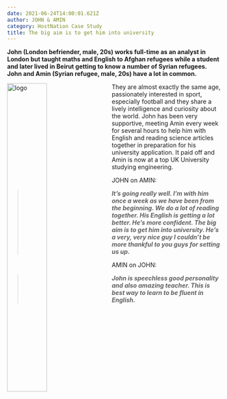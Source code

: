 ```yaml
---
date: 2021-06-24T14:00:01.621Z
author: JOHN & AMIN
category: HostNation Case Study
title: The big aim is to get him into university
---
```

**John (London befriender, male, 20s) works full-time as an analyst in London but taught maths and English to Afghan refugees while a student and later lived in Beirut getting to know a number of Syrian refugees. John and Amin (Syrian refugee, male, 20s) have a lot in common.** 

<img src="/assets/john-and-amin-pixelated.png" alt="logo" style="width:43%;padding-right:25px;" ALIGN="left" />They are almost exactly the same age, passionately interested in sport, especially football and they share a lively intelligence and curiosity about the world. John has been very supportive, meeting Amin every week for several hours to help him with English and reading science articles together in preparation for his university application. It paid off and Amin is now at a top UK University studying engineering.

JOHN on AMIN:

> ***It’s going really well. I’m with him once a week as we have been from the beginning. We do a lot of reading together. His English is getting a lot better. He’s more confident. The big aim is to get him into university. He’s a very, very nice guy I couldn’t be more thankful to you guys for setting us up.***

AMIN on JOHN:

> ***John is speechless good personality and also amazing teacher. This is best way to learn to be fluent in English.***